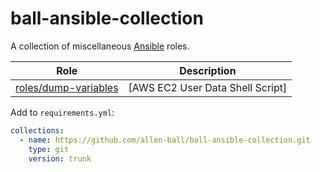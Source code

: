 ball-ansible-collection
=======================

A collection of miscellaneous [Ansible] roles.

| Role                                         | Description                      |
|----------------------------------------------|----------------------------------|
| [roles/dump-variables](roles/dump-variables) | [AWS EC2 User Data Shell Script] |

Add to `requirements.yml`:

```yml
collections:
  - name: https://github.com/allen-ball/ball-ansible-collection.git
    type: git
    version: trunk
```


[Ansible]: https://www.ansible.com/
